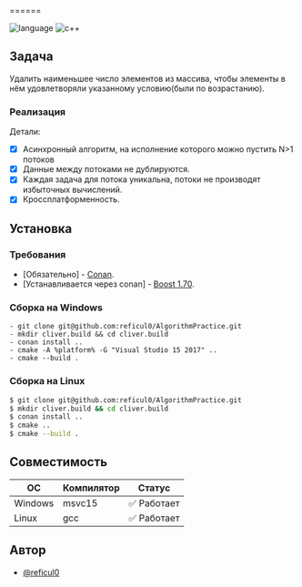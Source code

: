 ======

![language](https://img.shields.io/badge/language-c++-blue.svg)
![c++](https://img.shields.io/badge/std-c++14-blue.svg)

## Задача

Удалить наименьшее число элементов из массива, чтобы элементы в нём удовлетворяли указанному условию(были по возрастанию).

### Реализация
Детали:
* [x] Асинхронный алгоритм, на исполнение которого можно пустить N>1 потоков
* [x] Данные между потоками не дублируются.
* [x] Каждая задача для потока уникальна, потоки не производят избыточных вычислений.
* [x] Кроссплатформенность.

## Установка

### Требования

* [Обязательно] - [Conan](https://conan.io/).
* [Устанавливается через conan] - [Boost 1.70](http://www.boost.org/).

### Сборка на Windows

```shell
- git clone git@github.com:reficul0/AlgorithmPractice.git
- mkdir cliver.build && cd cliver.build
- conan install ..
- cmake -A %platform% -G "Visual Studio 15 2017" ..
- cmake --build .
```
### Сборка на Linux

```bash
$ git clone git@github.com:reficul0/AlgorithmPractice.git
$ mkdir cliver.build && cd cliver.build
$ conan install ..
$ cmake ..
$ cmake --build .
```
## Совместимость

ОС           | Компилятор    | Статус
------------ | ------------- | -------------
Windows      | msvc15        | :white_check_mark: Работает
Linux        | gcc           | :white_check_mark: Работает

## Автор

* [@reficul0](https://github.com/reficul0)
